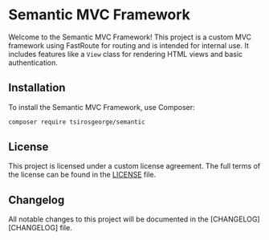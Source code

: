 # Semantic MVC Framework

Welcome to the Semantic MVC Framework! This project is a custom MVC framework using FastRoute for routing and is intended for internal use. It includes features like a `View` class for rendering HTML views and basic authentication.

## Installation

To install the Semantic MVC Framework, use Composer:

```bash
composer require tsirosgeorge/semantic
```

## License

This project is licensed under a custom license agreement. The full terms of the license can be found in the [LICENSE](LICENSE) file.

## Changelog

All notable changes to this project will be documented in the [CHANGELOG][CHANGELOG] file.
